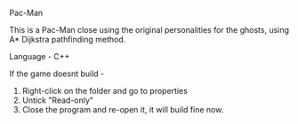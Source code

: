 Pac-Man

This is a Pac-Man close using the original personalities for the ghosts, using A* Dijkstra pathfinding method.

Language - C++

If the game doesnt build - 
1.  Right-click on the folder and go to properties
2.  Untick "Read-only"
3.  Close the program and re-open it, it will build fine now.
